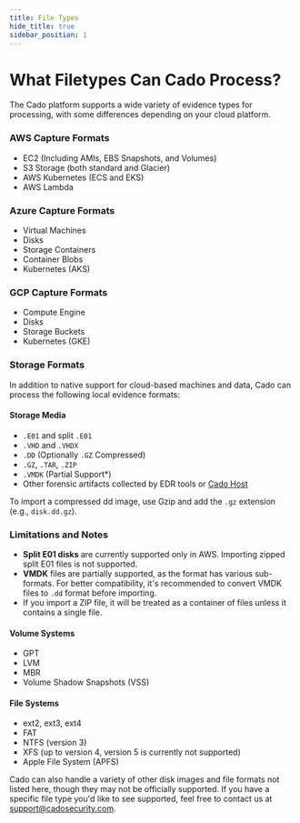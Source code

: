 ```yaml
---
title: File Types
hide_title: true
sidebar_position: 1
---
```


# What Filetypes Can Cado Process?

The Cado platform supports a wide variety of evidence types for processing, with some differences depending on your cloud platform.

### AWS Capture Formats
- EC2 (Including AMIs, EBS Snapshots, and Volumes)
- S3 Storage (both standard and Glacier)
- AWS Kubernetes (ECS and EKS)
- AWS Lambda

### Azure Capture Formats
- Virtual Machines
- Disks
- Storage Containers
- Container Blobs
- Kubernetes (AKS)

### GCP Capture Formats
- Compute Engine
- Disks
- Storage Buckets
- Kubernetes (GKE)

### Storage Formats

In addition to native support for cloud-based machines and data, Cado can process the following local evidence formats:

#### Storage Media
- `.E01` and split `.E01`
- `.VHD` and `.VHDX`
- `.DD` (Optionally `.GZ` Compressed)
- `.GZ`, `.TAR`, `.ZIP`
- `.VMDK` (Partial Support*)
- Other forensic artifacts collected by EDR tools or [Cado Host](/cado/discovery-import/cado-host/intro)

To import a compressed dd image, use Gzip and add the `.gz` extension (e.g., `disk.dd.gz`).

### Limitations and Notes
- **Split E01 disks** are currently supported only in AWS. Importing zipped split E01 files is not supported.
- **VMDK** files are partially supported, as the format has various sub-formats. For better compatibility, it's recommended to convert VMDK files to `.dd` format before importing.
- If you import a ZIP file, it will be treated as a container of files unless it contains a single file.

#### Volume Systems
- GPT
- LVM
- MBR
- Volume Shadow Snapshots (VSS)

#### File Systems
- ext2, ext3, ext4
- FAT
- NTFS (version 3)
- XFS (up to version 4, version 5 is currently not supported)
- Apple File System (APFS)

Cado can also handle a variety of other disk images and file formats not listed here, though they may not be officially supported. If you have a specific file type you'd like to see supported, feel free to contact us at support@cadosecurity.com.
